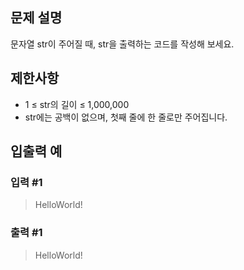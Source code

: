 ## 문제 설명
문자열 str이 주어질 때, str을 출력하는 코드를 작성해 보세요.

## 제한사항
- 1 ≤ str의 길이 ≤ 1,000,000
- str에는 공백이 없으며, 첫째 줄에 한 줄로만 주어집니다.

## 입출력 예
### 입력 #1
> HelloWorld!
### 출력 #1
> HelloWorld!
